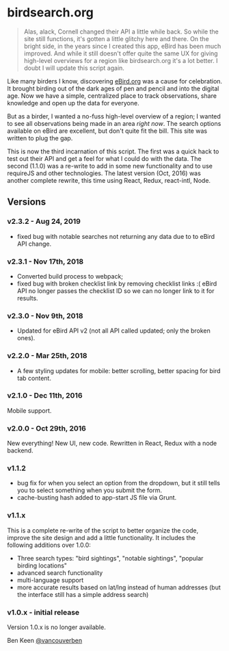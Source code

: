 # birdsearch.org

> Alas, alack, Cornell changed their API a little while back. So while the site still functions, it's gotten a little glitchy here and there. On the bright side, in the years since I created this app, eBird has been much improved. And while it still doesn't offer quite the same UX for giving high-level overviews for a region like birdsearch.org it's a lot better. I doubt I will update this script again.

Like many birders I know, discovering [eBird.org](http://ebird.org) was a cause for celebration. It brought birding 
out of the dark ages of pen and pencil and into the digital age. Now we have a simple, centralized place to track 
observations, share knowledge and open up the data for everyone.

But as a birder, I wanted a no-fuss high-level overview of a region; I wanted to see all observations being made in 
an area <i>right now</i>. The search options available on eBird are excellent, but don't quite fit the bill. This 
site was written to plug the gap. 

This is now the third incarnation of this script. The first was a quick hack to test out their API and get a feel 
for what I could do with the data. The second (1.1.0) was a re-write to add in some new functionality and to use 
requireJS and other technologies. The latest version (Oct, 2016) was another complete rewrite, this time using 
React, Redux, react-intl, Node.

## Versions

### v2.3.2 - Aug 24, 2019 
- fixed bug with notable searches not returning any data due to to eBird API change.

### v2.3.1 - Nov 17th, 2018 
- Converted build process to webpack;
- fixed bug with broken checklist link by removing checklist links :( eBird API no longer passes the checklist ID so we
can no longer link to it for results.

### v2.3.0 - Nov 9th, 2018 
- Updated for eBird API v2 (not all API called updated; only the broken ones).

### v2.2.0 - Mar 25th, 2018 
- A few styling updates for mobile: better scrolling, better spacing for bird tab content.

### v2.1.0 - Dec 11th, 2016
Mobile support.

### v2.0.0 - Oct 29th, 2016
New everything! New UI, new code. Rewritten in React, Redux with a node backend.

### v1.1.2
- bug fix for when you select an option from the dropdown, but it still tells you to select something when you submit
the form.
- cache-busting hash added to app-start JS file via Grunt.

### v1.1.x
This is a complete re-write of the script to better organize the code, improve the site design and add a little
functionality. It includes the following additions over 1.0.0:

- Three search types: "bird sightings", "notable sightings", "popular birding locations"
- advanced search functionality
- multi-language support
- more accurate results based on lat/lng instead of human addresses (but the interface still has a simple address
search)

### v1.0.x - initial release
Version 1.0.x is no longer available.


Ben Keen
[@vancouverben](https://twitter.com/#!/vancouverben)
